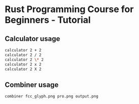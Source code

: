 # Rust Programming Course for Beginners - Tutorial

## Calculator usage
``` bash
calculator 2 + 2
calculator 2 / 2
calculator 2 \* 2
calculator 2 x 2
calculator 2 X 2
```

## Combiner usage
``` bash
combiner fcc_glyph.png pro.png output.png
```
